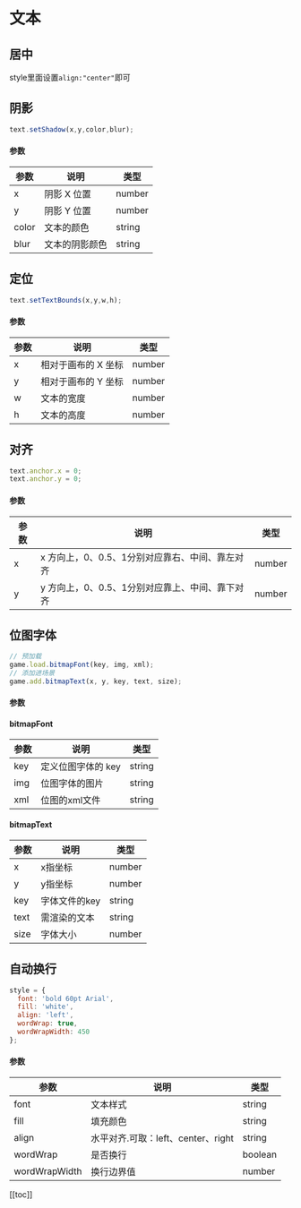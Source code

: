 # 文本

## 居中
style里面设置`align:"center"​`即可

## 阴影
```js
text.setShadow(x,y,color,blur);
```
#### 参数
| 参数        | 说明           | 类型  |
| ------------- |-------------| -----|
| x      | 阴影 X 位置 | number |
| y      | 阴影 Y 位置 |   number |
| color      | 文本的颜色      |   string |
| blur      | 文本的阴影颜色      |   string |

## 定位
```js
text.setTextBounds(x,y,w,h);
```
#### 参数
| 参数        | 说明           | 类型  |
| ------------- |-------------| -----|
| x      | 相对于画布的 X 坐标 | number |
| y      | 相对于画布的 Y 坐标 |   number |
| w      | 文本的宽度      |   number |
| h      | 文本的高度      |   number |

## 对齐
```js
text​.anchor.x = 0;
text​.anchor.y = 0;
```
#### 参数
| 参数        | 说明           | 类型  |
| ------------- |-------------| -----|
| x      | x 方向上，0、0.5、1分别对应靠右、中间、靠左对齐​ | number |
| y      | y 方向上，​0、0.5、1分别对应靠上、中间、靠下对齐 |   number |

## 位图字体
```js
// 预加载
game.load.bitmapFont(key, img, xml);
// 添加进场景
game.add.bitmapText(x, y, key, text, size);
```
#### 参数
#### bitmapFont
| 参数        | 说明           | 类型  |
| ------------- |-------------| -----|
| key      | 定义位图字体的 key | string |
| img      | 位图字体的图片 |   string |
| xml      | 位图的xml文件 | string |
#### bitmapText
| 参数        | 说明           | 类型  |
| ------------- |-------------| -----|
| x      | x指坐标 | number |
| y      | y指坐标 |   number |
| key      | 字体文件的key | string |
| text   | 需渲染的文本 | string |
| size | 字体大小 | number |

## 自动换行
```js
style = { 
  font: 'bold 60pt Arial', 
  fill: 'white', 
  align: 'left',
  wordWrap: true, 
  wordWrapWidth: 450 
};​
```
#### 参数
| 参数        | 说明           | 类型  |
| ------------- |-------------| -----|
| font      | 文本样式 | string |
| fill   | 填充颜色 | string |
| align | 水平对齐.可取：left、center、right | string |
| wordWrap | 是否换行 | boolean | 
| wordWrapWidth | 换行边界值 | number |



[[toc]]